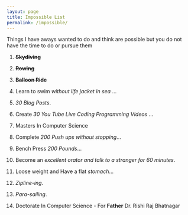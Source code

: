 ```yaml
---
layout: page
title: Impossible List
permalink: /impossible/
---
```


Things I have aways wanted to do and think are possible but you do not have the time to do or pursue them

<div id="list2">
   <ol>
      <li><p><del><b>Skydiving</b></del></p></li>
      <li><p><del><b>Rowing</b></del></p></li>
      <li><p><del><b>Balloon Ride</b></del></p></li>
      <li><p>Learn to swim <em>without life jacket in sea </em>...</p></li>
      <li><p><em>30 Blog Posts</em>.</p></li>
      <li><p>Create <em>30 You Tube Live Coding Programming Videos</em> ...</p></li>
      <li><p>Masters In Computer Science</p></li>
      <li><p>Complete <em>200 Push ups without stopping</em>...</p></li>
      <li><p>Bench Press <em>200 Pounds</em>...</p></li>
      <li><p>Become an <em>excellent orator and talk to a stranger for 60 minutes</em>.</p></li>
      <li><p>Loose weight and Have a flat <em>stomach</em>...</p></li>
      <li><p><em>Zipline-ing</em>.</p></li>
      <li><p><em>Para-sailing</em>.</p></li>
      <li><p>Doctorate In Computer Science - For <b>Father</b> Dr. Rishi Raj Bhatnagar</p></li>
   </ol>
</div>
